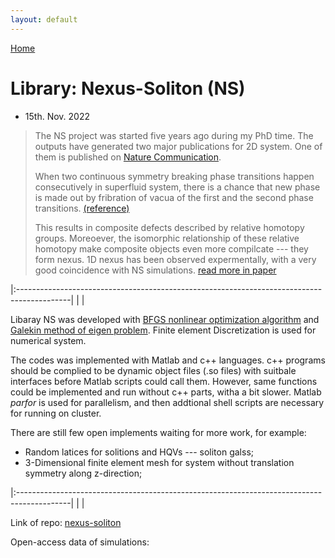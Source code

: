 ```yaml
---
layout: default
---
```


[Home](./)

# Library: Nexus-Soliton (NS)

- 15th. Nov. 2022

> The NS project was started five years ago during my PhD time. The outputs have generated two major publications for 2D system. One of them is published on [Nature Communication](https://www.nature.com/articles/s41467-018-08204-8).
>
> When two continuous symmetry breaking phase transitions happen consecutively in superfluid system, there is a chance that new phase is made out by fribration of vacua of the first and the second phase transitions. [(reference)](https://journals.aps.org/prresearch/abstract/10.1103/PhysRevResearch.2.023263)
>
> This results in composite defects described by relative homotopy groups. Moreoever, the isomorphic relationship of these relative homotopy make composite objects even more compilcate --- they form nexus.
> 1D nexus has been observed expermentally, with a very good coincidence with NS simulations. [read more in paper](https://journals.aps.org/prresearch/abstract/10.1103/PhysRevResearch.2.043356)

|:-------------------------------------------------------------------------------------------|
|                                                                                            |

Libaray NS was developed with [BFGS nonlinear optimization algorithm](https://en.wikipedia.org/wiki/Broyden–Fletcher–Goldfarb–Shanno_algorithm) and [Galekin method of eigen problem](https://en.wikipedia.org/wiki/Galerkin_method). Finite element Discretization is used for numerical system.

The codes was implemented with Matlab and c++ languages. c++ programs should be complied to be dynamic object files (.so files) with suitbale interfaces before Matlab scripts could call them. However, same functions could be implemented and run without c++ parts, witha a bit slower. Matlab _parfor_ is used for parallelism, and then addtional shell scripts are necessary for running on cluster.

There are still few open implements waiting for more work, for example:
* Random latices for solitions and HQVs --- soliton galss;
* 3-Dimensional finite element mesh for system without translation symmetry along z-direction;

|:-------------------------------------------------------------------------------------------|
|                                                                                            |

Link of repo: [nexus-soliton](https://github.com/Quank-hpc/nexus-soliton)

Open-access data of simulations: